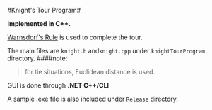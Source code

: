 #Knight's Tour Program#

**Implemented in C++.**

[Warnsdorf's Rule](https://en.wikipedia.org/wiki/Knight%27s_tour#Warnsdorf.27s_rule) is used to complete the tour.

The main files are
`knight.h` and`knight.cpp` under `knightTourProgram` directory.
####note:
> for tie situations, Euclidean distance is used.

GUI is done through **.NET C++/CLI**

A sample .exe file is also included under `Release` directory.

